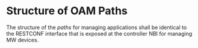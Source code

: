# Structure of OAM Paths

The structure of the _paths_ for managing applications shall be identical to the RESTCONF interface that is exposed at the controller NBI for managing MW devices.  


